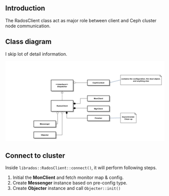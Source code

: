 ## Introduction
The RadosClient class act as major role between client and Ceph cluster node communication.

## Class diagram

I skip lot of detail information. 

![RadosClient Class diagram](images/radosclient-class-brief.png)

## Connect to cluster

Inside `librados::RadosClient::connect()`, it will perform following steps.

1. Initial the **MonClient** and fetch monitor map & config.
2. Create **Messenger** instance based on pre-config type.
3. Create **Objecter** instance and call `Objecter::init()`

